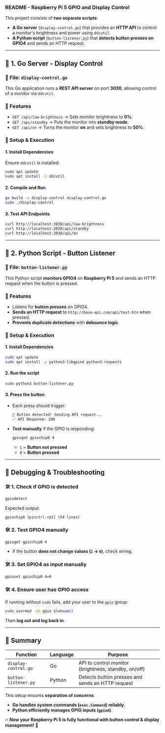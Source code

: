 ### **README - Raspberry Pi 5 GPIO and Display Control**

This project consists of **two separate scripts**:
- **A Go server** (`display-control.go`) that provides an **HTTP API** to control a monitor's brightness and power using `ddcutil`.
- **A Python script** (`button-listener.py`) that **detects button presses on GPIO4** and sends an HTTP request.

---

## **📌 1. Go Server - Display Control**
### **📄 File: `display-control.go`**
This Go application runs a **REST API server** on port **3030**, allowing control of a monitor via `ddcutil`.

### **🔧 Features**
- `GET /api/low-brightness` → Sets monitor brightness to **0%**.
- `GET /api/standby` → Puts the monitor into **standby mode**.
- `GET /api/on` → Turns the monitor **on** and sets brightness to **50%**.

### **🚀 Setup & Execution**
#### **1. Install Dependencies**
Ensure `ddcutil` is installed:
```sh
sudo apt update
sudo apt install -y ddcutil
```

#### **2. Compile and Run**
```sh
go build -o display-control display-control.go
sudo ./display-control
```

#### **3. Test API Endpoints**
```sh
curl http://localhost:3030/api/low-brightness
curl http://localhost:3030/api/standby
curl http://localhost:3030/api/on
```

---

## **📌 2. Python Script - Button Listener**
### **📄 File: `button-listener.py`**
This Python script **monitors GPIO4** on **Raspberry Pi 5** and sends an HTTP request when the button is pressed.

### **🔧 Features**
- Listens for **button presses** on GPIO4.
- **Sends an HTTP request** to `http://base-api.com/api/test-btn` when pressed.
- **Prevents duplicate detections** with **debounce logic**.

### **🚀 Setup & Execution**
#### **1. Install Dependencies**
```sh
sudo apt update
sudo apt install -y python3-libgpiod python3-requests
```

#### **2. Run the script**
```sh
sudo python3 button-listener.py
```

#### **3. Press the button**
- Each press should trigger:
  ```sh
  🔘 Button detected! Sending API request...
  ✅ API Response: 200
  ```
- **Test manually** if the GPIO is responding:
  ```sh
  gpioget gpiochip0 4
  ```
    - `1` = **Button not pressed**
    - `0` = **Button pressed**

---

## **📌 Debugging & Troubleshooting**
### **🛠️ 1. Check if GPIO is detected**
```sh
gpiodetect
```
Expected output:
```
gpiochip0 [pinctrl-rp1] (54 lines)
```

### **🛠️ 2. Test GPIO4 manually**
```sh
gpioget gpiochip0 4
```
- If the button **does not change values (`1` → `0`)**, check wiring.

### **🛠️ 3. Set GPIO4 as input manually**
```sh
gpioset gpiochip0 4=0
```

### **🛠️ 4. Ensure user has GPIO access**
If running without `sudo` fails, add your user to the `gpio` group:
```sh
sudo usermod -aG gpio $(whoami)
```
Then **log out and log back in**.

---

## **📌 Summary**
| **Function**          | **Language** | **Purpose** |
|----------------------|-------------|-------------|
| `display-control.go`  | Go          | API to control monitor (brightness, standby, on/off) |
| `button-listener.py`  | Python      | Detects button presses and sends an HTTP request |

This setup ensures **separation of concerns**:
- **Go handles system commands (`exec.Command`) reliably**.
- **Python efficiently manages GPIO inputs (`gpiod`)**.

🔥 **Now your Raspberry Pi 5 is fully functional with button control & display management!** 🚀

